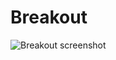 # Breakout

![Breakout screenshot](C:\Users\srasb\OneDrive\Desktop\Perscholas\Breakout\images\breakout.png)
